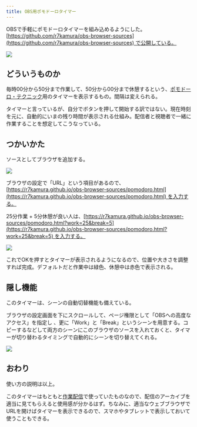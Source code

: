 ```yaml
---
title: OBS用ポモドーロタイマー
---
```

OBSで手軽にポモドーロタイマーを組み込めるようにした。[https://github.com/r7kamura/obs-browser-sources](https://github.com/r7kamura/obs-browser-sources) で公開している。

![](https://lh3.googleusercontent.com/docs/AG8NV2ZFOOAYGxSe4B3vuC-VXnx21hYE1CgskwyMRF1Rllk_078im55Z_R6NvNMuO4MIplKIt9J_cv4rbShaVI7XYVPLFKXUOJES7IULqjk1XlkQlgfLbXEWTA1aEANpv0bMusH133gHeZ63JrkzT_HeBOVbyjJfEiNjvzsFePReaZad-cA5pBy6-sH9i8R_jEs3sMC59qDU8USVYk3RmvFwaEUGzAW5W9Teq9bS-hD6WM_oCQJ8B3ZrZbm9ROhm2TvAi5rB5mW48vS5dmip5fKGhNcZkpDC-L8cAXH5ZQy5qDkeVDvvdaQ8kBwIk81DJy4wDJi7fkzyBbmFU1csincfX0lAnyY-40yvf5bwLllM3idy-60bdogapbH2rzLr24f6fiag517fc_ygR_hvJ192Q3XuRA4lJS3EzYVgsUTcSPB-Dn6BNOZegmwSFgavD78f6ZyPXe0EePQ3YK8-WI4pTwtdR23yDWChJFgxrnWwWb5CSE2qwSwYkZEZT0jF7Tlb8hqX0LQ_SyOdUqPhcatCWs8i4y-0hjUP62MOkvopHaI8WrjHuSPS01qJyIFBZE4d3ermBO9gi3CqtpItoZB3AvwBNtFNk0iTeNqtbHdSYq9EvbmViAxjX9bKud1T_Tm3scYPMnrQy_8rC9ze5u-u9t7df5n3LUcHsm9medMtKx2TpXt4s1ZfB8QAandVw0ILjG5sni9lxbnSBhPXC7F8a0qb8TFcRPrYKn6XWj2hc5IRDb0hsGOhn9-u-i0iaHudoyEmg5wt-uPsyZZsiz4-jhklfNhgoOClJ9ScBm5oeqtmfeuOmBhq_wB5CrviIuTBkDThC5cmyYrb7n4jPGPCqjrjxBe8PIyUqqc4wcUb4qFxVg1z75f3UHWcO07B_uZnTVA0kSrmG0Bbp-aVWPCo2vkmE3XS3f2UylpgetPZ_LQE1sq_nRGJxYmPN2ZWP3N9e_SU3_CIwgjz0_eWUX_2QqWH33HXCTSFcK2cXUTqFhhxBy1EcGxRfEF8WeopxpKfTYmFfIONsGf-lBIO-SQta5a6BhnY1a1c4VhCtQTdl7U9GV_LlaHD7jzX57W4tNMg_GpZ0g-7_oqMNjLs1WGPeeQ8ea_LyxnCZanumsSLxSCjJLWP9s_EW0Lc29CQz6EQFM7-g49vZ0sB-A8Wiq2glotOdetnbCAD00zpr4GodW9A-sgZqQUfCOCmLsbKutWLfA5_J16Fb7BDXTcz94NJwgQGYfxhegkcC2w0dz6sEL3BmYzN)

どういうものか
-------

毎時00分から50分まで作業して、50分から00分まで休憩するという、[ポモドーロ・テクニック](https://ja.wikipedia.org/wiki/%E3%83%9D%E3%83%A2%E3%83%89%E3%83%BC%E3%83%AD%E3%83%BB%E3%83%86%E3%82%AF%E3%83%8B%E3%83%83%E3%82%AF)用のタイマーを表示するもの。間隔は変えられる。

タイマーと言っているが、自分でボタンを押して開始する訳ではない。現在時刻を元に、自動的にいまの残り時間が表示される仕組み。配信者と視聴者で一緒に作業することを想定してこうなっている。

つかいかた
-----

ソースとしてブラウザを追加する。

![](https://lh3.googleusercontent.com/docs/AG8NV2YcUMjzs4VD8YufqeFfkSIMXPVO3gdhzCpJHT-A4s0epKqvpc6F7slNxY8TXzAu2UchisGaJU8zUNn_aoMquk5yTlEf9kGBl9DEypT4BxwG9me2ENUKdHlnPIvcYfjbTrdWnhNsqbB2Kb2Uc1me3Vf8mT9_seA8gTBB98eWY15UNfg_OWaVXyeGzLZBDxcUoVFu8uMkr1Z8KFmUjC6grKooNmP2c05Kj7FTh4N9URhJrlDX3AjG1e9sXtECV_maoZES4LxI5_Cn2edsmd2l1hyV_K60kmX5Zp4FA0GVG3Sb9ln0QWAmcLahsH5dorJ1SsCNZ54Q3n2b0K5VN8vBkeQDIf-BsEd21Uuge_QY6g_h-jTfArcEFI4trh-UeupUDcDWpdGB_lxpfHddQos22Nz3CBfa-uBMrij09v-ge2aVSIw1ZWUcdIamT0TAVKNu37Fod38IRUhrajTr7bk5UHwKakbBp33TFGph40dR-6E629kHAQd4nppSCE3ZlpR1pVmGRBu4QuMemTPn0HG7CpsJIGfbCac166Am7qmnRzEX9mHf4_WFwsqWG_dX01HAhvp4VnJDlx3io62DVgWEbgvnoj51qQYGTALIyQCa8VjEUuDgNDowx27yz3dpZQKXZM_ygDSpQXCeqoBkeh_fbV0uq6RIQITH9uzskwS4LdUUEcLjDf_b9l0wYhUsfbnaFCFEOfhVvREPxOCQ8PypbdNqjR1BFTVw-K1EXqoANxzNr_IU_0QIHwqdsyeopEF8o3qP2iME7pbqqyx4gibp6ZoJSiWxPKM3YZxSYtS19MleIrHlYhSO_tuI4lBws5xUci0VO_CnBSdczt5oTswMjF_jfeI3Zebu8hZ758sWB_2Rn4HcbrceGpLrCZoCn3DwQ6guZYZBw55Tg5_69hJuEgFzlIJXjxfsvu-mGUm8LK_ArLc1Ox424_R1Wk5zBylz0OpPJq8mjsP4XV65n_QliOFhvHzrG2ZVnpcCyhAOLVLK0CfMKeZ3c_3qqHcvGgc87VqFSdbSkv7uAk6IBHkv-ABye0kIdRKRoLt8VNLPH1fbswv7uCtNWz1x7QNvj1HhO-zmLFBHIbazLQknglDO-fft470IrRo0ZH8MqS8NagoZiyW-ucma-raYRcpbnOllDCK2pKRicefBaSU4RBeD4FkcbeoK5wpXFkYTvrRlGvt7e4wN1_3YN7aTmZSvS_KriNnyDkMUtWbqrdmjhb_MulTOu4ZLcDurVljLF3EiM3txnVf3)

ブラウザの設定で「URL」という項目があるので、[https://r7kamura.github.io/obs-browser-sources/pomodoro.html](https://r7kamura.github.io/obs-browser-sources/pomodoro.html) を入力する。

25分作業 + 5分休憩が良い人は、[https://r7kamura.github.io/obs-browser-sources/pomodoro.html?work=25&break=5](https://r7kamura.github.io/obs-browser-sources/pomodoro.html?work=25&break=5) を入力する。

![](https://lh3.googleusercontent.com/docs/AG8NV2YnRIAapFS1fUXdtxlF66O9DKkxShIWsj1B_a3IAmcz85aTycofExL2EeW86KKrqdDIAWbzAlVWG_1cZcu4dfE20OFg_v1rwBn4wXKfDmT-xVkRK3HqvCERzTfPN-KQKwlj2IeONOt0RZHNapPU_4s-Q1GkfoUuuxALqNh0enPmsSbn4lyB8LHR3P38W63SGl-4HEFJYRiqhypmsV8E2wOqf-yXMCDMYF3mYEFg1AjEQKUza4aNQeGOt8sd0hTOYu1tYD0lt_sJjLlgJdP9qbrFqDT6A7_5SHSbt0mk7mDx2Bo5WmF5yvL1aqVlOPB51d6cTFZmgbT_ru_g8WryrPyYA6kkDCx3DQWRC7yibMg8YqVaoyyHzc0V7_gBjkg0vVXCGuCxxddqm7SlBt9PQAwp5Y50la3NwY2qzGsx1YDjy3wcaTtWBgUnoPChlc-q5-BaTzkWiZCRIh7EgimRI4u8vIddG6TTC71EIb9sf2D-MJFivpFnGLYos0H3NXukAByTULkmmZy6kO9uwcXnenpjwVX8vPNql08L4IIR4kTn_6Sg2Cfye0a0UUnelvYWPZ4moFOPbgfflA_Y_6xkD1CV3zz7Q5Ys_SfK0xw_4pHqg4B1zY0kNAXuMchGQI175ScOQZYmtMc-lxzQm0WZaXL0ze9nhPoH0uWkQ6dXw_Y4sq8gf2MvJ6aepdOAiGGviX1h9t8OYctJ3IaBsGUawCF7xa4ygSIFex8aT3lfir20bqI1pgN9hfkX8wRZVEAy1CU6TihRJ5oT6y2gGOBcFiweMs8J4pncCiy0Sbsh6CB_a9d9AvMO8xFdTnSIjVUYzgoFaTFlLeRtcq4oKFfe3gGk6lNqZxgBfGDz-F6RCIMKkqGxOStDBbptWUMf94qnCLRgTd2sjpkLuWGMBGeiI8c6uwp4N2269qKttnbH99D21seQFcmBZy8BxbsjDSg42CE_r9JeGhoxyalJp6PIeB6VB9wrYd0FYh6tKO0ojMf_n_JDuF3xe1SnzuV0fqiSci4astMNWKZLi0IRgdf8WYvB83wGoUXlBDeQVUOT6VMkFfxlca6DbE2UDrMo9qKlFp8M9ZkrHkknNY5G02c52s6ErmST4qFgRqnIJ7ZY3qRUFEr8o5k4sN4GXxJ9DI4Buq4CXliY7iIZxuYWShQI2KqHTY4dSETSNHGbmEiY6Kd3R_T1y-nH7EqooWwauQZ1KPIbQAZQzQdEudfN9Pb192jCzAuXyZOTrnSF8qhsgWVbZIO1)

これでOKを押すとタイマーが表示されるようになるので、位置や大きさを調整すれば完成。デフォルトだと作業中は緑色、休憩中は赤色で表示される。

隠し機能
----

このタイマーは、シーンの自動切替機能も備えている。

ブラウザの設定画面を下にスクロールして、ページ権限として「OBSへの高度なアクセス」を指定し 、更に「Work」と「Break」というシーンを用意する。コピーするなどして両方のシーンにこのブラウザのソースを入れておくと、タイマーが切り替わるタイミングで自動的にシーンを切り替えてくれる。

![](https://lh3.googleusercontent.com/docs/AG8NV2Y1KI_V-VJTp1M4PZBGRkKhsh5rVJjPr1gpZEicL33-TZR4shPLsmByJIACq-9sv9GuHjie5bXXPqbfCY_7lWpH2Mi6VUzQXk-G3-RzzlFjgvFVVcTHMoLh7X6fX3spsRWxXrGzdl54L4p4o7-OiKviCkfUbh90iAn_CgqJUTAJkCwMq73LX-8q-64_UtMhUtfHp6gT_CoV-vaQeyuayWuKNK_KqWXhOfzrANYEZIjfVGdxG9SS18j5cFXPxRZg7BpUOU7BsPubsp6tYVCURd2S3uPoHp_8Aj82Sgx2chjEYJ5mflY3AvjUB3sWD28Od5InyAptiN_X_wbCz9u4YF8D9iKr7kRS1e1RaZxPt0dt711_XJF7ruAAActWwBhLWx7H_T1w85T4IaASbKnnNFdzHQGt7878svE_WoZLM4OxqwQNtcvU3_VBxhRimxwAL0hRspblfSmYoKn-3sXs0urykaD4Kn9egQhLh7dBdndsZOaGhNFhi7tchB-ynwJh8mQXMYvgQv_h4bl45aRs3Hl5_jshrd6atsClSQoz58YkYelShFJk0_ZYIXbUl8sCts09Z3PnbC8isipHNctpkTXodIi0wdY6tA_gLeQogoBqXIUczsK-yZcSWBD2-ujmKs6nMZyAM2Y52WOyNaQeVB8Tz6hhUkHlaQ3pmEyb9IpFC47DwtC5mwFLcJ3UjwkPVZb3bMkRp2FPoW68h8ISzAmS2vVSFMY8RANmhYgXALGniNgUWORdIqDSxnEJ5j0ZzXAMBwZml7PCr_lpWtLghJXGCyOVoyevD5hqocaI8Pl8cfCTz2Lz15KjJm4SGBEKECkwnyfTz3Ixg_iXc7DnQ8IGE3j_VvsMQekZBekH2RvBA_XNL4guavpz40lyhZrBdUnVmJ2GyqhlB3jknNlh3s9b5TnyhGk6G_27fzMTIaeN-IO1z9lrJRad1uE9s1HeB_C-yfAf52t7uUmySPaAfIam4iXz8Oe5oOz5e_ZS7YF9tgLmp7OgXHoUNQVakhiBJL6ep12FdwhoxeZ0-Ds7FI4956_rN36V_0HySZC-U802diRDbbvt6yc4uGW8KsOHJ6xmfVmXN5aShy-PenCN58qPoE1DKDpTYcZPK1e_5Gx0R5_nY3wrX7ILJbkQw2yI945exxWsISNc4AkiMz1fX4Q4J55kthtG_mZn9PFJhIreCCECVvt4GFvQ2vR12G_xZXzaJbga3UGbkORB7399-5_LDA5WAczO2ZyXpFtO1qUt1zWm)

おわり
---

使い方の説明は以上。

このタイマーはもともと[作業配信](https://www.youtube.com/channel/UC5s-KpSDGzxWPWNv94PnJHw)で使っていたものなので、配信のアーカイブを適当に見てもらえると使用感が分かるはず。ちなみに、適当なウェブブラウザでURLを開けばタイマーを表示できるので、スマホやタブレットで表示しておいて使うこともできる。
